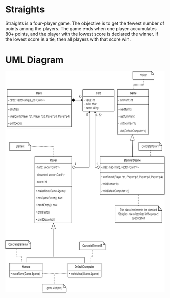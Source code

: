 # Straights

Straights is a four-player game. The objective is to get the fewest number of points among the players. The game ends when
one player accumulates 80+ points, and the player with the lowest score is declared the winner. If the lowest score is a
tie, then all players with that score win. 


# UML Diagram
<img src="uml.png" width="700" height="700"/>
